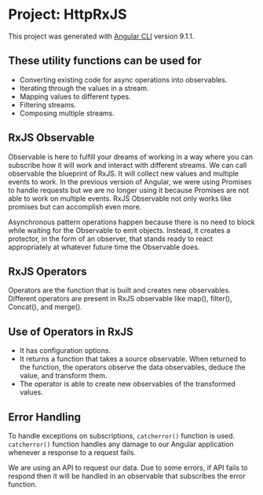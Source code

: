 # Project: HttpRxJS

This project was generated with [Angular CLI](https://github.com/angular/angular-cli) version 9.1.1.

## These utility functions can be used for

* Converting existing code for async operations into observables.
* Iterating through the values in a stream.
* Mapping values to different types.
* Filtering streams.
* Composing multiple streams.

## RxJS Observable

Observable is here to fulfill your dreams of working in a way where you can subscribe how it will work and interact with different streams. We can call observable the blueprint of RxJS. It will collect new values and multiple events to work. In the previous version of Angular, we were using Promises to handle requests but we are no longer using it because Promises are not able to work on multiple events. RxJS Observable not only works like promises but can accomplish even more.

Asynchronous pattern operations happen because there is no need to block while waiting for the Observable to emit objects. Instead, it creates a protector, in the form of an observer, that stands ready to react appropriately at whatever future time the Observable does.

## RxJS Operators

Operators are the function that is built and creates new observables. Different operators are present in RxJS observable like map(), filter(), Concat(), and merge().

## Use of Operators in RxJS

* It has configuration options.
* It returns a function that takes a source observable. When returned to the function, the operators observe the data observables, deduce the value, and transform them.
* The operator is able to create new observables of the transformed values.

## Error Handling

To handle exceptions on subscriptions, ```catcherror()``` function is used. ```catcherror()``` function handles any damage to our Angular application whenever a response to a request fails.

We are using an API to request our data. Due to some errors, if API fails to respond then it will be handled in an observable that subscribes the error function.
